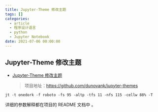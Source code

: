 ```yaml
---
title: Jupyter-Theme 修改主题
tags: []
categories:
  - article
  - 程序设计语言
  - python
  - Jupyter Notebook
date: 2021-07-06 00:00:00
---
```


## Jupyter-Theme 修改主题

- [Jupyter-Theme 修改主题](#jupyter-theme-修改主题)
  > 项目地址：https://github.com/dunovank/jupyter-themes

```shell
jt -t onedork -f roboto -fs 95 -altp -tfs 11 -nfs 115 -cellw 88% -T
```

详细的参数解释都在项目的 README 文档中 。
